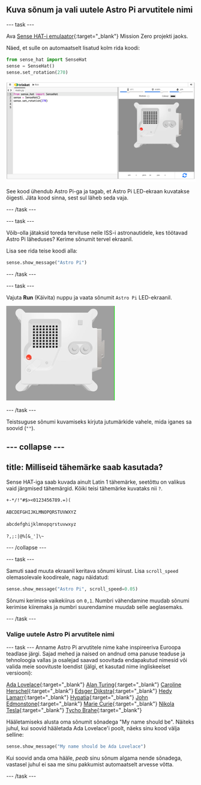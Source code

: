 ## Kuva sõnum ja vali uutele Astro Pi arvutitele nimi

--- task ---

Ava [Sense HAT-i emulaator](https://trinket.io/mission-zero){:target="_blank"} Mission Zero projekti jaoks.

Näed, et sulle on automaatselt lisatud kolm rida koodi:

```python
from sense_hat import SenseHat
sense = SenseHat()
sense.set_rotation(270)
```

![Trinket Sense HAT-i emulaatori kuvatõmmis kolme esimese koodireaga, kuvatud vasakus paanis.](images/sense-hat-emulator2.png)

See kood ühendub Astro Pi-ga ja tagab, et Astro Pi LED-ekraan kuvatakse õigesti. Jäta kood sinna, sest sul läheb seda vaja.

--- /task ---

--- task ---

Võib-olla jätaksid toreda tervituse neile ISS-i astronautidele, kes töötavad Astro Pi läheduses? Kerime sõnumit tervel ekraanil.

Lisa see rida teise koodi alla:

```python
sense.show_message("Astro Pi")
```

--- /task ---

--- task ---

Vajuta **Run** (Käivita) nuppu ja vaata sõnumit `Astro Pi` LED-ekraanil.

![Trinket Sense HAT-i emulaator, kus on käivitatud näidisprogramm, mis kerib valgete tähtedega teksti "Astro Pi" üle LED-maatriksi](images/M0_1.gif)

--- /task ---

Teistsuguse sõnumi kuvamiseks kirjuta jutumärkide vahele, mida iganes sa soovid (`""`).

--- collapse ---
---
title: Milliseid tähemärke saab kasutada?
---

Sense HAT-iga saab kuvada ainult Latin 1 tähemärke, seetõttu on valikus vaid järgmised tähemärgid. Kõiki teisi tähemärke kuvataks nii `?`.

```
+-*/!"#$><0123456789.=)(

ABCDEFGHIJKLMNOPQRSTUVWXYZ

abcdefghijklmnopqrstuvwxyz

?,;:|@%[&_']\~
```

--- /collapse ---

--- task ---

Samuti saad muuta ekraanil keritava sõnumi kiirust. Lisa `scroll_speed` olemasolevale koodireale, nagu näidatud:

```python
sense.show_message("Astro Pi", scroll_speed=0.05)
```

Sõnumi kerimise vaikekiirus on `0,1`. Numbri vähendamine muudab sõnumi kerimise kiiremaks ja numbri suurendamine muudab selle aeglasemaks.

--- /task ---

### Valige uutele Astro Pi arvutitele nimi

--- task --- Anname Astro Pi arvutitele nime kahe inspireeriva Euroopa teadlase järgi. Sajad mehed ja naised on andnud oma panuse teaduse ja tehnoloogia vallas ja osalejad saavad soovitada endapakutud nimesid või valida meie soovituste loendist (jälgi, et kasutad nime ingliskeelset versiooni):

[Ada Lovelace](https://en.wikipedia.org/wiki/Ada_Lovelace){:target="_blank"} 
[Alan Turing](https://en.wikipedia.org/wiki/Alan_Turing){:target="_blank"} 
[Caroline Herschel](https://en.wikipedia.org/wiki/Caroline_Herschel){:target="_blank"} 
[Edsger Dijkstra](https://en.wikipedia.org/wiki/Edsger_W._Dijkstra){:target="_blank"} 
[Hedy Lamarr](https://en.wikipedia.org/wiki/Hedy_Lamarr){:target="_blank"} 
[Hypatia](https://en.wikipedia.org/wiki/Hypatia){:target="_blank"} 
[John Edmonstone](https://en.wikipedia.org/wiki/John_Edmonstone){:target="_blank"} 
[Marie Curie](https://en.wikipedia.org/wiki/Marie_Curie){:target="_blank"} 
[Nikola Tesla](https://en.wikipedia.org/wiki/Nikola_Tesla){:target="_blank"} 
[Tycho Brahe](https://en.wikipedia.org/wiki/Tycho_Brahe){:target="_blank"}

Hääletamiseks alusta oma sõnumit sõnadega "My name should be". Näiteks juhul, kui soovid hääletada Ada Lovelace'i poolt, näeks sinu kood välja selline:

```python
sense.show_message("My name should be Ada Lovelace")
```

Kui soovid anda oma hääle, *peab* sinu sõnum algama nende sõnadega, vastasel juhul ei saa me sinu pakkumist automaatselt arvesse võtta.

--- /task ---




